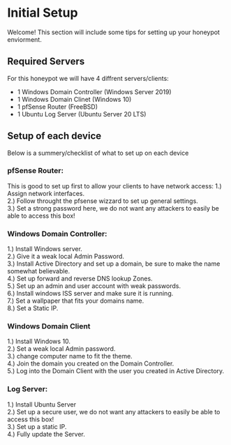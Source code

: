 # Initial Setup
Welcome! This section will include some tips for setting up your honeypot enviorment.

## Required Servers
For this honeypot we will have 4 diffrent servers/clients:

* 1 Windows Domain Controller (Windows Server 2019)
* 1 Windows Domain Clinet (Windows 10)
* 1 pfSense Router (FreeBSD)
* 1 Ubuntu Log Server (Ubuntu Server 20 LTS)


## Setup of each device
Below is a summery/checklist of what to set up on each device

### pfSense Router:
This is good to set up first to allow your clients to have network access:
1.) Assign network interfaces.  
2.) Follow throught the pfsense wizzard to set up general settings.  
3.) Set a strong password here, we do not want any attackers to easily be able to access this box!  


### Windows Domain Controller:
1.) Install Windows server.  
2.) Give it a weak local Admin Password.  
3.) Install Active Directory and set up a domain, be sure to make the name somewhat believable.   
4.) Set up forward and reverse DNS lookup Zones.  
5.) Set up an admin and user account with weak passwords.  
6.) Install windows ISS server and make sure it is running.  
7.) Set a wallpaper that fits your domains name.    
8.) Set a Static IP.  


### Windows Domain Client
1.) Install Windows 10.  
2.) Set a weak local Admin password.  
3.) change computer name to fit the theme.  
4.) Join the domain you created on the Domain Controller.  
5.) Log into the Domain Client with the user you created in Active Directory.  


### Log Server:
1.) Install Ubuntu Server  
2.) Set up a secure user, we do not want any attackers to easily be able to access this box!  
3.) Set up a static IP.  
4.) Fully update the Server.  
